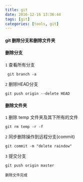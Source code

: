 ```yaml
---
title: git
date: 2016-12-16 13:36:44
tags: [git]
categories: [tools, git]
---
```


#### git 删除分支和删除文件夹

####  删除分支

  `1` 查看所有分支
     
     git branch -a
   
  `2` 删除HEAD分支
    
    git push origin --delete HEAD 

####  删除文件夹
  
  `1` 删除 temp 文件夹及其下所有的文件
    
    git rm temp -r -f
    
  `2` 同步删除操作到远程分支(commit)
    
    git commit -m "delete raindow"
    
  `3` 提交分支
    
    git push origin master
    
    删除文件完成
  
 


